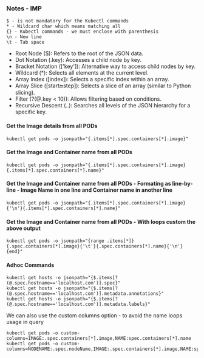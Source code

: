 ### Notes - IMP
```
$ - is not mandatory for the Kubectl commands
* - Wildcard char which means matching all
{} - Kubectl commands - we must enclose with parenthesis
\n - New line
\t - Tab space
```


* Root Node ($): Refers to the root of the JSON data.
* Dot Notation (.key): Accesses a child node by key.
* Bracket Notation (['key']): Alternative way to access child nodes by key.
* Wildcard (*): Selects all elements at the current level.
* Array Index ([index]): Selects a specific index within an array.
* Array Slice ([start:end:step]): Selects a slice of an array (similar to Python slicing).
* Filter (?(@.key < 10)): Allows filtering based on conditions.
* Recursive Descent (..): Searches all levels of the JSON hierarchy for a specific key.


#### Get the Image details from all PODs
```
kubectl get pods -o jsonpath="{.items[*].spec.containers[*].image}"
```
#### Get the Image and Container name from all PODs
```
kubectl get pods -o jsonpath="{.items[*].spec.containers[*].image}{.items[*].spec.containers[*].name}"
```
#### Get the Image and Container name from all PODs - Formating as line-by-line - Image Name in one line and Container name in another line
```
kubectl get pods -o jsonpath="{.items[*].spec.containers[*].image}{'\n'}{.items[*].spec.containers[*].name}"
```
#### Get the Image and Container name from all PODs - With loops custom the above output
```
kubectl get pods -o jsonpath="{range .items[*]}{.spec.containers[*].image}{'\t'}{.spec.containers[*].name}{'\n'}{end}"
```
#### Adhoc Commands
```
kubectl get hosts -o jsonpath="{$.items[?(@.spec.hostname=='localhost.com')].spec}"
kubectl get hosts -o jsonpath="{$.items[?(@.spec.hostname=='localhost.com')].metadata.annotations}"
kubectl get hosts -o jsonpath="{$.items[?(@.spec.hostname=='localhost.com')].metadata.labels}"
```

We can also use the custom columns option - to avoid the name loops usage in query
```
kubectl get pods -o custom-columns=IMAGE:.spec.containers[*].image,NAME:spec.containers[*].name
kubectl get pods -o custom-columns=NODENAME:.spec.nodeName,IMAGE:.spec.containers[*].image,NAME:spec.containers[*].name
```
